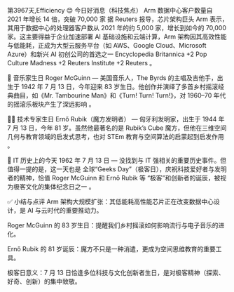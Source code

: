 第3967天,Efficiency 😊 今日好消息（科技焦点）
Arm 数据中心客户数量自 2021 年增长 14 倍，突破 70,000 家
据 Reuters 报导，芯片架构巨头 Arm 表示，其用于数据中心的处理器客户数从 2021 年的约 5,000 家，增长到如今的 70,000 家。这主要得益于企业加速部署 AI 基础设施和云端计算，Arm 架构因其高效性能与低能耗，正成为大型云服务平台（如 AWS、Google Cloud、Microsoft Azure）和新兴 AI 初创公司的首选之一 
Encyclopedia Britannica
+2
Pop Culture Madness
+2
Reuters Institute
+2
Reuters
。

🎵 音乐家生日
Roger McGuinn — 美国音乐人，The Byrds 的主唱及吉他手，出生于 1942 年 7 月 13 日，今年迎来 83 岁生日。他创作并演绎了多首乡村摇滚经典曲目，如《Mr. Tambourine Man》和《Turn! Turn! Turn!》，对 1960–70 年代的摇滚乐板块产生了深远影响 。

👨‍💻 技术专家生日
Ernő Rubik（魔方发明者） — 匈牙利发明家，出生于 1944 年 7 月 13 日，今年 81 岁。虽然他最著名的是 Rubik’s Cube 魔方，但他在三维空间几何与教育领域的启发式思考，也对 STEm 教育与空间算法的启蒙起到启发作用 。

📜 IT 历史上的今天
1962 年 7 月 13 日 — 没找到与 IT 强相关的重要历史事件。但值得一提的是，这一天也是 全球“Geeks Day”（极客日），庆祝科技爱好者与发明者的精神，恰值 Roger McGuinn 和 Ernő Rubik 等 “极客”和创新者的诞辰，被视为极客文化的集体纪念日之一 。

✅ 小结与点评
Arm 架构大规模扩张：其低能耗高性能芯片正在改变数据中心设计，是 AI 与云时代的重要推动力。

Roger McGuinn 的 83 岁生日：提醒我们乡村摇滚如何影响流行与电子音乐的进化。

Ernő Rubik 的 81 岁诞辰：魔方不只是一种消遣，更成为空间思维教育的重要工具。

极客日意义：7 月 13 日恰逢多位科技与文化创新者生日，是对极客精神（探索、好奇、创新）的集中致敬。